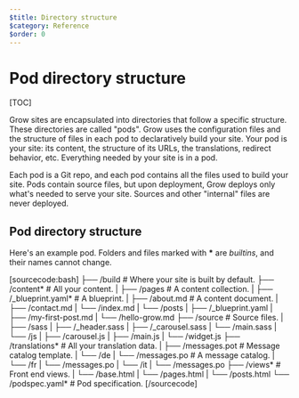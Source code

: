 ```yaml
---
$title: Directory structure
$category: Reference
$order: 0
---
```

# Pod directory structure

[TOC]

Grow sites are encapsulated into directories that follow a specific structure. These directories are called "pods". Grow uses the configuration files and the structure of files in each pod to declaratively build your site. Your pod is your site: its content, the structure of its URLs, the translations, redirect behavior, etc. Everything needed by your site is in a pod.

Each pod is a Git repo, and each pod contains all the files used to build your site. Pods contain source files, but upon deployment, Grow deploys only what's needed to serve your site. Sources and other "internal" files are never deployed.

## Pod directory structure

Here's an example pod. Folders and files marked with __*__ are *builtins*, and their names cannot change.

[sourcecode:bash]
├──  /build                        # Where your site is built by default.
├──  /content*                     # All your content.
|    ├──  /pages                   # A content collection.
|         ├──  /_blueprint.yaml*   # A blueprint.
|         ├──  /about.md           # A content document.
|         ├──  /contact.md
|         └──  /index.md
|    └──  /posts
|         ├──  /_blueprint.yaml
|         ├──  /my-first-post.md
|         └──  /hello-grow.md
├──  /source                       # Source files.
|    ├──  /sass
|         ├──  /_header.sass
|         ├──  /_carousel.sass
|         └──  /main.sass
|    └──  /js
|         ├──  /carousel.js
|         ├──  /main.js
|         └──  /widget.js
├──  /translations*                # All your translation data.
|    ├──  /messages.pot            # Message catalog template.
|    └──  /de
|         └──  /messages.po        # A message catalog.
|    └──  /fr
|         └──  /messages.po
|    └──  /it
|         └──  /messages.po
├──  /views*                       # Front end views.
|    └──  /base.html
|    └──  /pages.html
|    └──  /posts.html
└──  /podspec.yaml*                # Pod specification.
[/sourcecode]
